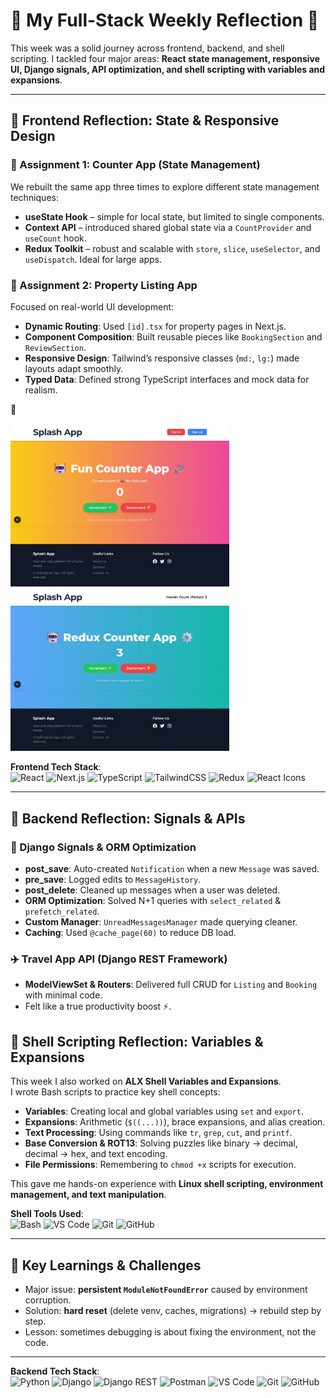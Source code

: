 # 📖 My Full-Stack Weekly Reflection 🚀

This week was a solid journey across frontend, backend, and shell scripting. I tackled four major areas: **React state management, responsive UI, Django signals, API optimization, and shell scripting with variables and expansions**.

---

## 🎨 Frontend Reflection: State & Responsive Design

### 🧮 Assignment 1: Counter App (State Management)
We rebuilt the same app three times to explore different state management techniques:
- **useState Hook** – simple for local state, but limited to single components.
- **Context API** – introduced shared global state via a `CountProvider` and `useCount` hook.
- **Redux Toolkit** – robust and scalable with `store`, `slice`, `useSelector`, and `useDispatch`. Ideal for large apps.

### 🏡 Assignment 2: Property Listing App
Focused on real-world UI development:
- **Dynamic Routing**: Used `[id].tsx` for property pages in Next.js.
- **Component Composition**: Built reusable pieces like `BookingSection` and `ReviewSection`.
- **Responsive Design**: Tailwind’s responsive classes (`md:`, `lg:`) made layouts adapt smoothly.
- **Typed Data**: Defined strong TypeScript interfaces and mock data for realism.

📸

<img src="https://github.com/gemgeek/gems-digital-journal/blob/main/assets/Screenshot_2-10-2025_10430_localhost.jpeg" alt="SplashApp1" width="350">
<img src="https://github.com/gemgeek/gems-digital-journal/blob/main/assets/Screenshot_2-10-2025_104259_localhost.jpeg" alt="SplashApp2" width="350">


**Frontend Tech Stack**:  
![React](https://img.shields.io/badge/React-20232A?style=for-the-badge&logo=react&logoColor=61DAFB) 
![Next.js](https://img.shields.io/badge/Next.js-000000?style=for-the-badge&logo=nextdotjs&logoColor=white) 
![TypeScript](https://img.shields.io/badge/TypeScript-007ACC?style=for-the-badge&logo=typescript&logoColor=white) 
![TailwindCSS](https://img.shields.io/badge/Tailwind_CSS-38B2AC?style=for-the-badge&logo=tailwind-css&logoColor=white) 
![Redux](https://img.shields.io/badge/Redux-593D88?style=for-the-badge&logo=redux&logoColor=white) 
![React Icons](https://img.shields.io/badge/React_Icons-E91E63?style=for-the-badge&logo=react&logoColor=white)    

---

## 🚀 Backend Reflection: Signals & APIs

### 📡 Django Signals & ORM Optimization
- **post_save**: Auto-created `Notification` when a new `Message` was saved.  
- **pre_save**: Logged edits to `MessageHistory`.  
- **post_delete**: Cleaned up messages when a user was deleted.  
- **ORM Optimization**: Solved N+1 queries with `select_related` & `prefetch_related`.  
- **Custom Manager**: `UnreadMessagesManager` made querying cleaner.  
- **Caching**: Used `@cache_page(60)` to reduce DB load.

### ✈️ Travel App API (Django REST Framework)
- **ModelViewSet & Routers**: Delivered full CRUD for `Listing` and `Booking` with minimal code.  
- Felt like a true productivity boost ⚡.

## 🐚 Shell Scripting Reflection: Variables & Expansions

This week I also worked on **ALX Shell Variables and Expansions**.  
I wrote Bash scripts to practice key shell concepts:

- **Variables**: Creating local and global variables using `set` and `export`.  
- **Expansions**: Arithmetic (`$((...))`), brace expansions, and alias creation.  
- **Text Processing**: Using commands like `tr`, `grep`, `cut`, and `printf`.  
- **Base Conversion & ROT13**: Solving puzzles like binary → decimal, decimal → hex, and text encoding.  
- **File Permissions**: Remembering to `chmod +x` scripts for execution.  

This gave me hands-on experience with **Linux shell scripting, environment management, and text manipulation**.

**Shell Tools Used**:  
![Bash](https://img.shields.io/badge/Bash-4EAA25?style=for-the-badge&logo=gnu-bash&logoColor=white) 
![VS Code](https://img.shields.io/badge/VS_Code-0078D4?style=for-the-badge&logo=visual-studio-code&logoColor=white) 
![Git](https://img.shields.io/badge/Git-F05032?style=for-the-badge&logo=git&logoColor=white) 
![GitHub](https://img.shields.io/badge/GitHub-181717?style=for-the-badge&logo=github&logoColor=white) 

---

## 🧩 Key Learnings & Challenges
- Major issue: **persistent `ModuleNotFoundError`** caused by environment corruption.  
- Solution: **hard reset** (delete venv, caches, migrations) → rebuild step by step.  
- Lesson: sometimes debugging is about fixing the environment, not the code.

---

**Backend Tech Stack**:  
![Python](https://img.shields.io/badge/Python-3776AB?style=for-the-badge&logo=python&logoColor=white) 
![Django](https://img.shields.io/badge/Django-092E20?style=for-the-badge&logo=django&logoColor=white) 
![Django REST](https://img.shields.io/badge/Django_REST-ff1709?style=for-the-badge&logo=django&logoColor=white&color=ff1709&labelColor=gray) 
![Postman](https://img.shields.io/badge/Postman-FF6C37?style=for-the-badge&logo=postman&logoColor=white) 
![VS Code](https://img.shields.io/badge/VS_Code-0078D4?style=for-the-badge&logo=visual-studio-code&logoColor=white) 
![Git](https://img.shields.io/badge/Git-F05032?style=for-the-badge&logo=git&logoColor=white) 
![GitHub](https://img.shields.io/badge/GitHub-181717?style=for-the-badge&logo=github&logoColor=white) 
 
